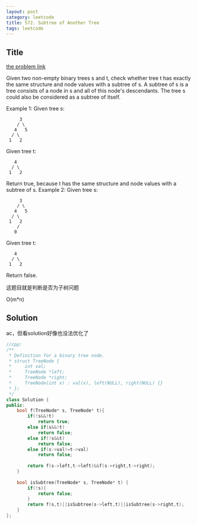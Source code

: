 ```yaml
---
layout: post
category: leetcode
title: 572. Subtree of Another Tree
tags: leetcode
---
```

## Title
[the problem link](https://leetcode.com/problems/subtree-of-another-tree/description/)

Given two non-empty binary trees s and t, check whether tree t has exactly the same structure and node values with a subtree of s. A subtree of s is a tree consists of a node in s and all of this node's descendants. The tree s could also be considered as a subtree of itself.

Example 1:
Given tree s:

	     3
	    / \
	   4   5
	  / \
	 1   2

Given tree t:

	   4 
	  / \
	 1   2

Return true, because t has the same structure and node values with a subtree of s.
Example 2:
Given tree s:
	
	     3
	    / \
	   4   5
	  / \
	 1   2
	    /
	   0

Given tree t:

	   4
	  / \
	 1   2

Return false.

这题目就是判断是否为子树问题

O(m*n)

## Solution

ac，但看solution好像也没法优化了

```c++
//cpp:
/**
 * Definition for a binary tree node.
 * struct TreeNode {
 *     int val;
 *     TreeNode *left;
 *     TreeNode *right;
 *     TreeNode(int x) : val(x), left(NULL), right(NULL) {}
 * };
 */
class Solution {
public:
    bool f(TreeNode* s, TreeNode* t){
        if(!s&&!t)
            return true;
        else if(s&&!t)
            return false;
        else if(!s&&t)
            return false;
        else if(s->val!=t->val)
            return false;
        
        return f(s->left,t->left)&&f(s->right,t->right);
    }
    
    bool isSubtree(TreeNode* s, TreeNode* t) {
        if(!s){
            return false;
        }
        return f(s,t)||isSubtree(s->left,t)||isSubtree(s->right,t);
    }
};
```
